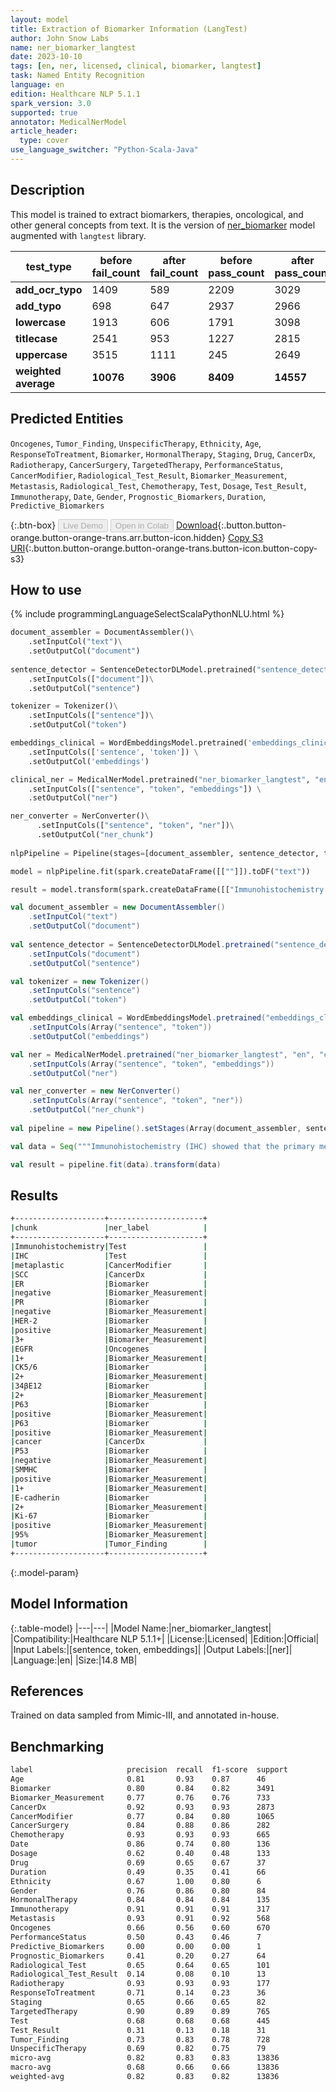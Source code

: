 ```yaml
---
layout: model
title: Extraction of Biomarker Information (LangTest)
author: John Snow Labs
name: ner_biomarker_langtest
date: 2023-10-10
tags: [en, ner, licensed, clinical, biomarker, langtest]
task: Named Entity Recognition
language: en
edition: Healthcare NLP 5.1.1
spark_version: 3.0
supported: true
annotator: MedicalNerModel
article_header:
  type: cover
use_language_switcher: "Python-Scala-Java"
---
```


## Description

This model is trained to extract biomarkers, therapies, oncological, and other general concepts from text. It is the version of [ner_biomarker](https://nlp.johnsnowlabs.com/2021/11/26/ner_biomarker_en.html) model augmented with `langtest` library.

| **test_type**        | **before fail_count** | **after fail_count** | **before pass_count** | **after pass_count** | **minimum pass_rate** | **before pass_rate** | **after pass_rate** |
|----------------------|-----------------------|----------------------|-----------------------|----------------------|-----------------------|----------------------|---------------------|
| **add_ocr_typo**     | 1409                  | 589                  | 2209                  | 3029                 | 70%                   | 61%                  | 84%                 |
| **add_typo**         | 698                   | 647                  | 2937                  | 2966                 | 70%                   | 81%                  | 82%                 |
| **lowercase**        | 1913                  | 606                  | 1791                  | 3098                 | 70%                   | 48%                  | 84%                 |
| **titlecase**        | 2541                  | 953                  | 1227                  | 2815                 | 70%                   | 33%                  | 75%                 |
| **uppercase**        | 3515                  | 1111                 | 245                   | 2649                 | 70%                   | 7%                   | 70%                 |
| **weighted average** | **10076**             | **3906**             | **8409**              | **14557**            | **70%**               | **45.49%**           | **78.84%**          |

## Predicted Entities

`Oncogenes`, `Tumor_Finding`, `UnspecificTherapy`, `Ethnicity`, `Age`, `ResponseToTreatment`, `Biomarker`, `HormonalTherapy`, `Staging`, `Drug`, `CancerDx`, `Radiotherapy`, `CancerSurgery`, `TargetedTherapy`, `PerformanceStatus`, `CancerModifier`, `Radiological_Test_Result`, `Biomarker_Measurement`, `Metastasis`, `Radiological_Test`, `Chemotherapy`, `Test`, `Dosage`, `Test_Result`, `Immunotherapy`, `Date`, `Gender`, `Prognostic_Biomarkers`, `Duration`, `Predictive_Biomarkers`

{:.btn-box}
<button class="button button-orange" disabled>Live Demo</button>
<button class="button button-orange" disabled>Open in Colab</button>
[Download](https://s3.amazonaws.com/auxdata.johnsnowlabs.com/clinical/models/ner_biomarker_langtest_en_5.1.1_3.0_1696945067061.zip){:.button.button-orange.button-orange-trans.arr.button-icon.hidden}
[Copy S3 URI](s3://auxdata.johnsnowlabs.com/clinical/models/ner_biomarker_langtest_en_5.1.1_3.0_1696945067061.zip){:.button.button-orange.button-orange-trans.button-icon.button-copy-s3}

## How to use



<div class="tabs-box" markdown="1">
{% include programmingLanguageSelectScalaPythonNLU.html %}
  
```python
document_assembler = DocumentAssembler()\
    .setInputCol("text")\
    .setOutputCol("document")
         
sentence_detector = SentenceDetectorDLModel.pretrained("sentence_detector_dl_healthcare", "en", "clinical/models")\
    .setInputCols(["document"])\
    .setOutputCol("sentence")

tokenizer = Tokenizer()\
    .setInputCols(["sentence"])\
    .setOutputCol("token")

embeddings_clinical = WordEmbeddingsModel.pretrained('embeddings_clinical', 'en', 'clinical/models') \
    .setInputCols(['sentence', 'token']) \
    .setOutputCol('embeddings')

clinical_ner = MedicalNerModel.pretrained("ner_biomarker_langtest", "en", "clinical/models") \
    .setInputCols(["sentence", "token", "embeddings"]) \
    .setOutputCol("ner")

ner_converter = NerConverter()\
 	  .setInputCols(["sentence", "token", "ner"])\
 	  .setOutputCol("ner_chunk")
    
nlpPipeline = Pipeline(stages=[document_assembler, sentence_detector, tokenizer, embeddings_clinical,  clinical_ner, ner_converter])

model = nlpPipeline.fit(spark.createDataFrame([[""]]).toDF("text"))

result = model.transform(spark.createDataFrame([["Immunohistochemistry (IHC) showed that the primary metaplastic SCC was ER negative, PR negative, HER-2 positive (3+), EGFR (1+), CK5/6 (2+), 34βE12 (2+), P63 positive (the P63 positive cells were located around the cancer nest), P53 negative, SMMHC positive (1+), E-cadherin (2+), and Ki-67 was positive in 95% tumor cells."]], ["text"]))
```
```scala
val document_assembler = new DocumentAssembler()
    .setInputCol("text")
    .setOutputCol("document")
         
val sentence_detector = SentenceDetectorDLModel.pretrained("sentence_detector_dl_healthcare", "en", "clinical/models")
    .setInputCols("document")
    .setOutputCol("sentence")

val tokenizer = new Tokenizer()
    .setInputCols("sentence")
    .setOutputCol("token")

val embeddings_clinical = WordEmbeddingsModel.pretrained("embeddings_clinical", "en", "clinical/models")
    .setInputCols(Array("sentence", "token"))
    .setOutputCol("embeddings")

val ner = MedicalNerModel.pretrained("ner_biomarker_langtest", "en", "clinical/models") 
    .setInputCols(Array("sentence", "token", "embeddings"))
    .setOutputCol("ner")

val ner_converter = new NerConverter()
 	.setInputCols(Array("sentence", "token", "ner"))
 	.setOutputCol("ner_chunk")
    
val pipeline = new Pipeline().setStages(Array(document_assembler, sentence_detector, tokenizer, embeddings_clinical, ner, ner_converter))

val data = Seq("""Immunohistochemistry (IHC) showed that the primary metaplastic SCC was ER negative, PR negative, HER-2 positive (3+), EGFR (1+), CK5/6 (2+), 34βE12 (2+), P63 positive (the P63 positive cells were located around the cancer nest), P53 negative, SMMHC positive (1+), E-cadherin (2+), and Ki-67 was positive in 95% tumor cells.""").toDS.toDF("text")

val result = pipeline.fit(data).transform(data)
```
</div>

## Results

```bash
+--------------------+---------------------+
|chunk               |ner_label            |
+--------------------+---------------------+
|Immunohistochemistry|Test                 |
|IHC                 |Test                 |
|metaplastic         |CancerModifier       |
|SCC                 |CancerDx             |
|ER                  |Biomarker            |
|negative            |Biomarker_Measurement|
|PR                  |Biomarker            |
|negative            |Biomarker_Measurement|
|HER-2               |Biomarker            |
|positive            |Biomarker_Measurement|
|3+                  |Biomarker_Measurement|
|EGFR                |Oncogenes            |
|1+                  |Biomarker_Measurement|
|CK5/6               |Biomarker            |
|2+                  |Biomarker_Measurement|
|34βE12              |Biomarker            |
|2+                  |Biomarker_Measurement|
|P63                 |Biomarker            |
|positive            |Biomarker_Measurement|
|P63                 |Biomarker            |
|positive            |Biomarker_Measurement|
|cancer              |CancerDx             |
|P53                 |Biomarker            |
|negative            |Biomarker_Measurement|
|SMMHC               |Biomarker            |
|positive            |Biomarker_Measurement|
|1+                  |Biomarker_Measurement|
|E-cadherin          |Biomarker            |
|2+                  |Biomarker_Measurement|
|Ki-67               |Biomarker            |
|positive            |Biomarker_Measurement|
|95%                 |Biomarker_Measurement|
|tumor               |Tumor_Finding        |
+--------------------+---------------------+
```

{:.model-param}
## Model Information

{:.table-model}
|---|---|
|Model Name:|ner_biomarker_langtest|
|Compatibility:|Healthcare NLP 5.1.1+|
|License:|Licensed|
|Edition:|Official|
|Input Labels:|[sentence, token, embeddings]|
|Output Labels:|[ner]|
|Language:|en|
|Size:|14.8 MB|

## References

Trained on data sampled from Mimic-III, and annotated in-house.

## Benchmarking

```bash
label                     precision  recall  f1-score  support 
Age                       0.81       0.93    0.87      46      
Biomarker                 0.80       0.84    0.82      3491    
Biomarker_Measurement     0.77       0.76    0.76      733     
CancerDx                  0.92       0.93    0.93      2873    
CancerModifier            0.77       0.84    0.80      1065    
CancerSurgery             0.84       0.88    0.86      282     
Chemotherapy              0.93       0.93    0.93      665     
Date                      0.86       0.74    0.80      136     
Dosage                    0.62       0.40    0.48      133     
Drug                      0.69       0.65    0.67      37      
Duration                  0.49       0.35    0.41      66      
Ethnicity                 0.67       1.00    0.80      6       
Gender                    0.76       0.86    0.80      84      
HormonalTherapy           0.84       0.84    0.84      135     
Immunotherapy             0.91       0.91    0.91      317     
Metastasis                0.93       0.91    0.92      568     
Oncogenes                 0.66       0.56    0.60      670     
PerformanceStatus         0.50       0.43    0.46      7       
Predictive_Biomarkers     0.00       0.00    0.00      1       
Prognostic_Biomarkers     0.41       0.20    0.27      64      
Radiological_Test         0.65       0.64    0.65      101     
Radiological_Test_Result  0.14       0.08    0.10      13      
Radiotherapy              0.93       0.93    0.93      177     
ResponseToTreatment       0.71       0.14    0.23      36      
Staging                   0.65       0.66    0.65      82      
TargetedTherapy           0.90       0.89    0.89      765     
Test                      0.68       0.68    0.68      445     
Test_Result               0.31       0.13    0.18      31      
Tumor_Finding             0.73       0.83    0.78      728     
UnspecificTherapy         0.69       0.82    0.75      79      
micro-avg                 0.82       0.83    0.83      13836   
macro-avg                 0.68       0.66    0.66      13836   
weighted-avg              0.82       0.83    0.82      13836   
```
